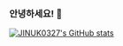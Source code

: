 ### 안녕하세요! 👋

[![JINUK0327's GitHub stats](https://github-readme-stats.vercel.app/api?username=JINUK0327&hide=conribs)](https://github.com/사용자명/github-readme-stats)

